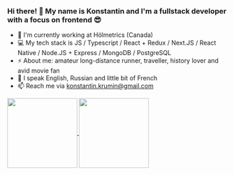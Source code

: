 ### Hi there! 👋 My name is Konstantin and I'm a fullstack developer with a focus on frontend :sunglasses:

- :briefcase: I'm currently working at Hölmetrics (Canada)
- :computer: My tech stack is JS / Typescript / React + Redux / Next.JS / React Native / Node.JS + Express / MongoDB / PostgreSQL
- ⚡ About me: amateur long-distance runner, traveller, history lover and avid movie fan
- :speech_balloon: I speak English, Russian and little bit of French
- 📫 Reach me via konstantin.krumin@gmail.com

<a href="https://github.com/anuraghazra/github-readme-stats">
  <img align="center" height="160" src="https://github-readme-stats.vercel.app/api?username=konstantinkrumin" />
</a>
<a href="https://github.com/anuraghazra/github-readme-stats">
  <img align="center" height="160" src="https://github-readme-stats.vercel.app/api/top-langs/?username=konstantinkrumin&langs_count=8&layout=compact&hide=php,blade,ejs,c++,objective-c++,ruby" />
</a>
